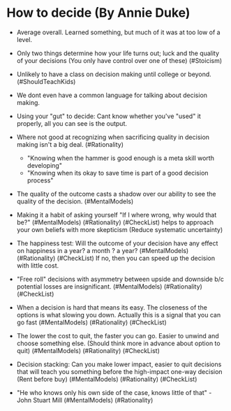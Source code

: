 # How to decide (By Annie Duke)

- Average overall. Learned something, but much of it was at too low of a level.

- Only two things determine how your life turns out; luck and the quality of your decisions (You only have control over one of these) (#Stoicism)

- Unlikely to have a class on decision making until college or beyond. (#ShouldTeachKids)

- We dont even have a common language for talking about decision making.

- Using your "gut" to decide: Cant know whether you've "used" it properly, all you can see is the output.

- Where not good at recognizing when sacrificing quality in decision making isn't a big deal. (#Rationality)
   - "Knowing when the hammer is good enough is a meta skill worth developing"
   - "Knowing when its okay to save time is part of a good decision process"

- The quality of the outcome casts a shadow over our ability to see the quality of the decision. (#MentalModels)

- Making it a habit of asking yourself "If I where wrong, why would that be?"  (#MentalModels) (#Rationality) (#CheckList)
    helps to approach your own beliefs with more skepticism (Reduce systematic uncertainty)

- The happiness test: Will the outcome of your decision have any effect on happiness in a year? a month ? a year? (#MentalModels) (#Rationality) (#CheckList)
  If no, then you can speed up the decision with little cost.

- "Free roll" decisions with asymmetry between upside and downside b/c potential losses are insignificant. (#MentalModels) (#Rationality) (#CheckList)

- When a decision is hard that means its easy. The closeness of the options is what slowing you down. Actually this is a signal that you can go fast (#MentalModels) (#Rationality) (#CheckList)


- The lower the cost to quit, the faster you can go. Easier to unwind and choose something else. (Should think more in advance about option to quit) (#MentalModels) (#Rationality) (#CheckList)
 
- Decision stacking: Can you make lower impact, easier to quit decisions that will teach you something before the high-impact one-way decision (Rent before buy) (#MentalModels) (#Rationality) (#CheckList)

- "He who knows only his own side of the case, knows little of that" - John Stuart Mill (#MentalModels) (#Rationality) 
